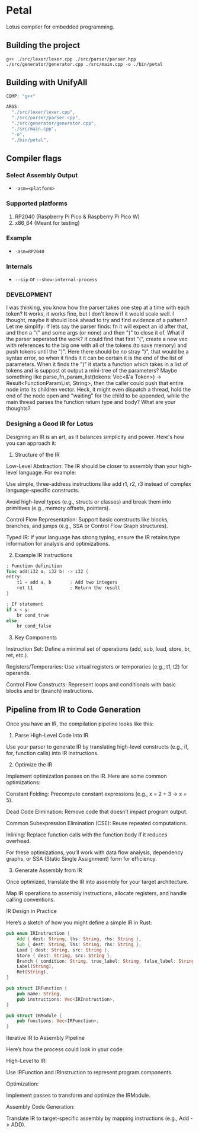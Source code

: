 # Petal

Lotus compiler for embedded programming.

## Building the project

```
g++ ./src/lexer/lexer.cpp ./src/parser/parser.hpp ./src/generator/generator.cpp ./src/main.cpp -o ./bin/petal
```

## Building with UnifyAll

```c++
COMP: "g++"

ARGS:
  "./src/lexer/lexer.cpp",
  "./src/parser/parser.cpp",
  "./src/generator/generator.cpp",
  "./src/main.cpp",
  "-o",
  "./bin/petal",
```

## Compiler flags

### Select Assembly Output

* `-asm=<platform>`

### Supported platforms

1. RP2040 (Raspberry Pi Pico & Raspberry Pi Pico W)
2. x86_64 (Meant for testing)

### Example

* `-asm=RP2040`

### Internals

* `--sip` or `--show-internal-process`

### DEVELOPMENT

I was thinking, you know how the parser takes one step at a time with each token? It works, it works fine, but I don't know if it would scale well. I thought, maybe it should look ahead to try and find evidence of a pattern? Let me simplify: If lets say the parser finds: fn it will expect an id after that, and then a "(" and some args (or none) and then ")" to close it of. What if the parser seperated the work? It could find that first "(", create a new vec with references to the big one with all of the tokens (to save memory) and push tokens until the ")". Here there should be no stray ")", that would be a syntax error, so when it finds it it can be certain it is the end of the list of parameters. When it finds the ")" it starts a function which takes in a list of tokens and is suppost ot output a mini-tree of the parameters? Maybe something like parse_fn_param_list(tokens: Vec<&'a Token>) -> Result<FunctionParamList, String>, then the caller could push that entire node into its children vector. Heck, it might even dispatch a thread, hold the end of the node open and "waiting" for the child to be appended, while the main thread parses the function return type and body? What are your thoughts?

### Designing a Good IR for Lotus

Designing an IR is an art, as it balances simplicity and power. Here's how you can approach it:
1. Structure of the IR

Low-Level Abstraction: The IR should be closer to assembly than your high-level language. For example:

Use simple, three-address instructions like add r1, r2, r3 instead of complex language-specific constructs.

Avoid high-level types (e.g., structs or classes) and break them into primitives (e.g., memory offsets, pointers).

Control Flow Representation: Support basic constructs like blocks, branches, and jumps (e.g., SSA or Control Flow Graph structures).

Typed IR: If your language has strong typing, ensure the IR retains type information for analysis and optimizations.

2. Example IR Instructions

```go
; Function definition
func add(i32 a, i32 b) -> i32 {
entry:
    t1 = add a, b       ; Add two integers
    ret t1              ; Return the result
}

; If statement
if x < y:
    br cond_true
else:
    br cond_false
```

3. Key Components

Instruction Set: Define a minimal set of operations (add, sub, load, store, br, ret, etc.).

Registers/Temporaries: Use virtual registers or temporaries (e.g., t1, t2) for operands.

Control Flow Constructs: Represent loops and conditionals with basic blocks and br (branch) instructions.

## Pipeline from IR to Code Generation

Once you have an IR, the compilation pipeline looks like this:
1. Parse High-Level Code into IR

Use your parser to generate IR by translating high-level constructs (e.g., if, for, function calls) into IR instructions.

2. Optimize the IR

Implement optimization passes on the IR. Here are some common optimizations:

Constant Folding: Precompute constant expressions (e.g., x = 2 + 3 -> x = 5).

Dead Code Elimination: Remove code that doesn’t impact program output.

Common Subexpression Elimination (CSE): Reuse repeated computations.

Inlining: Replace function calls with the function body if it reduces overhead.

For these optimizations, you’ll work with data flow analysis, dependency graphs, or SSA (Static Single Assignment) form for efficiency.

3. Generate Assembly from IR

Once optimized, translate the IR into assembly for your target architecture.

Map IR operations to assembly instructions, allocate registers, and handle calling conventions.

IR Design in Practice

Here’s a sketch of how you might define a simple IR in Rust:

```rust
pub enum IRInstruction {
    Add { dest: String, lhs: String, rhs: String },
    Sub { dest: String, lhs: String, rhs: String },
    Load { dest: String, src: String },
    Store { dest: String, src: String },
    Branch { condition: String, true_label: String, false_label: String },
    Label(String),
    Ret(String),
}

pub struct IRFunction {
    pub name: String,
    pub instructions: Vec<IRInstruction>,
}

pub struct IRModule {
    pub functions: Vec<IRFunction>,
}
```

Iterative IR to Assembly Pipeline

Here’s how the process could look in your code:

High-Level to IR:

  Use IRFunction and IRInstruction to represent program components.

Optimization:

  Implement passes to transform and optimize the IRModule.

Assembly Code Generation:

  Translate IR to target-specific assembly by mapping instructions (e.g., Add -> ADD).
